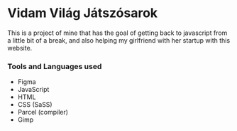 # Vidam Világ Játszósarok

This is a project of mine that has the goal of getting back to javascript from a little bit of a break, and also helping my girlfriend with her startup with this website.

### Tools and Languages used
 - Figma
 - JavaScript
 - HTML
 - CSS (SaSS)
 - Parcel (compiler)
 - Gimp